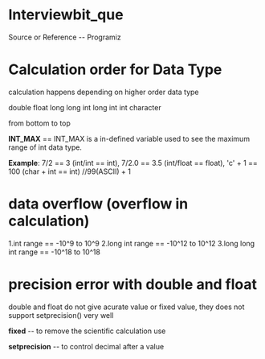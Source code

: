 # Interviewbit_que
Source or Reference -- Programiz



# Calculation order for Data Type 

calculation happens depending on higher order data type

double
float
long long int
long int
int
character

from bottom to top 

**INT_MAX** ==  INT_MAX is a in-defined variable used to see the maximum range of int data type.

**Example**:
7/2 == 3                (int/int == int),
7/2.0 == 3.5            (int/float == float),
'c' + 1  == 100         (char + int == int)
//99(ASCII) + 1


   
# data overflow (overflow in calculation)
1.int range ==             -10^9 to 10^9
2.long int range ==        -10^12  to 10^12
3.long long int range ==   -10^18 to 10^18

# precision error with double and float

 double and float do not give acurate value or fixed value, they does not support setprecision() very well
 
 
 **fixed** --   to remove the scientific calculation use
 
 **setprecision** -- to control decimal after a value
 
   
